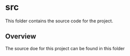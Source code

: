 # src

This folder contains the source code for the project.

## Overview

The source doe for this project can be found in this folder
